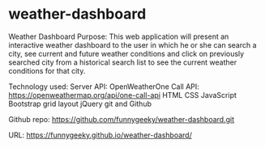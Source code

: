 # weather-dashboard
Weather Dashboard
Purpose:
This web application will present an interactive weather dashboard to the user in which he or she can search a city, see current and future weather conditions and click on previously searched city from a historical search list to see the current weather conditions for that city.

Technology used:
Server API: OpenWeatherOne Call API: https://openweathermap.org/api/one-call-api
HTML
CSS
JavaScript
Bootstrap grid layout
jQuery
git and Github

Github repo:
https://github.com/funnygeeky/weather-dashboard.git

URL:
 https://funnygeeky.github.io/weather-dashboard/
